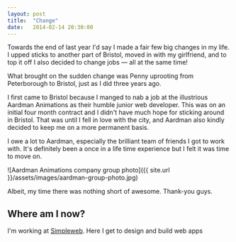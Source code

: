 ```yaml
---
layout: post
title:  "Change"
date:   2014-02-14 20:30:00
---
```


Towards the end of last year I'd say I made a fair few big changes in my life. I upped sticks to another part of Bristol, moved in with my girlfriend, and to top it off I also decided to change jobs &mdash; all at the same time!

What brought on the sudden change was Penny uprooting from Peterborough to Bristol, just as I did three years ago.

I first came to Bristol because I manged to nab a job at the illustrious Aardman Animations as their humble junior web developer. This was on an initial four month contract and I didn't have much hope for sticking around in Bristol. That was until I fell in love with the city, and Aardman also kindly decided to keep me on a more permanent basis.

I owe a lot to Aardman, especially the brilliant team of friends I got to work with. It's definitely been a once in a life time experience but I felt it was time to move on.

![Aardman Animations company group photo]({{ site.url }}/assets/images/aardman-group-photo.jpg)

Albeit, my time there was nothing short of awesome. Thank-you guys.

## Where am I now?

I'm working at [Simpleweb](http://simpleweb.co.uk). Here I get to design and build web apps
